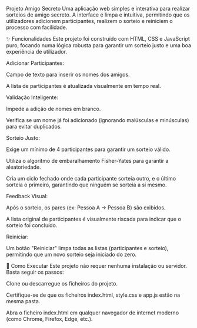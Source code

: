 Projeto Amigo Secreto
Uma aplicação web simples e interativa para realizar sorteios de amigo secreto. A interface é limpa e intuitiva, permitindo que os utilizadores adicionem participantes, realizem o sorteio e reiniciem o processo com facilidade.

✨ Funcionalidades
Este projeto foi construído com HTML, CSS e JavaScript puro, focando numa lógica robusta para garantir um sorteio justo e uma boa experiência de utilizador.

Adicionar Participantes:

Campo de texto para inserir os nomes dos amigos.

A lista de participantes é atualizada visualmente em tempo real.

Validação Inteligente:

Impede a adição de nomes em branco.

Verifica se um nome já foi adicionado (ignorando maiúsculas e minúsculas) para evitar duplicados.

Sorteio Justo:

Exige um mínimo de 4 participantes para garantir um sorteio válido.

Utiliza o algoritmo de embaralhamento Fisher-Yates para garantir a aleatoriedade.

Cria um ciclo fechado onde cada participante sorteia outro, e o último sorteia o primeiro, garantindo que ninguém se sorteia a si mesmo.

Feedback Visual:

Após o sorteio, os pares (ex: Pessoa A → Pessoa B) são exibidos.

A lista original de participantes é visualmente riscada para indicar que o sorteio foi concluído.

Reiniciar:

Um botão "Reiniciar" limpa todas as listas (participantes e sorteio), permitindo que um novo sorteio seja iniciado do zero.

🚀 Como Executar
Este projeto não requer nenhuma instalação ou servidor. Basta seguir os passos:

Clone ou descarregue os ficheiros do projeto.

Certifique-se de que os ficheiros index.html, style.css e app.js estão na mesma pasta.

Abra o ficheiro index.html em qualquer navegador de internet moderno (como Chrome, Firefox, Edge, etc.).